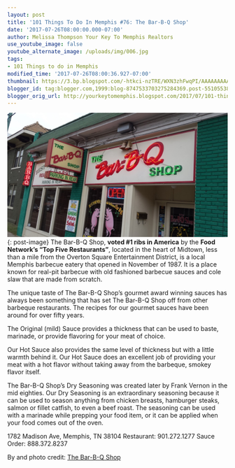 ```yaml
---
layout: post
title: '101 Things To Do In Memphis #76: The Bar-B-Q Shop'
date: '2017-07-26T08:00:00.000-07:00'
author: Melissa Thompson Your Key To Memphis Realtors
use_youtube_image: false
youtube_alternate_image: /uploads/img/006.jpg
tags:
- 101 Things to do in Memphis
modified_time: '2017-07-26T08:00:36.927-07:00'
thumbnail: https://3.bp.blogspot.com/-htkci-nzTRE/WXN3zhFwqPI/AAAAAAAAATc/kNeJtQbjn6c1J19eZWzDvenEJi0NkLSlACLcBGAs/s72-c/%252376%2BThe%2BBar-B-Q%2BShop.jpg
blogger_id: tag:blogger.com,1999:blog-8747533703275284369.post-5510553844065668998
blogger_orig_url: http://yourkeytomemphis.blogspot.com/2017/07/101-things-to-do-in-memphis-76-bar-b-q.html
---
```

![Bar-B-Q](/uploads/img/006.jpg){: post-image}
The Bar-B-Q Shop, **voted #1 ribs in America** by the **Food Network’s “Top Five Restaurants”**, located in the heart of Midtown, less than a mile from the Overton Square Entertainment District, is a local Memphis barbecue eatery that opened in November of 1987. It is a place known for real-pit barbecue with old fashioned barbecue sauces and cole slaw that are made from scratch.

The unique taste of The Bar-B-Q Shop’s gourmet award winning sauces has always been something that has set The Bar-B-Q Shop off from other barbeque restaurants. The recipes for our gourmet sauces have been around for over fifty years.

The Original (mild) Sauce provides a thickness that can be used to baste, marinade, or provide flavoring for your meat of choice.

Our Hot Sauce also provides the same level of thickness but with a little warmth behind it. Our Hot Sauce does an excellent job of providing your meat with a hot flavor without taking away from the barbeque, smokey flavor itself.

The Bar-B-Q Shop’s Dry Seasoning was created later by Frank Vernon in the mid eighties. Our Dry Seasoning is an extraordinary seasoning because it can be used to season anything from chicken breasts, hamburger steaks, salmon or fillet catfish, to even a beef roast. The seasoning can be used with a marinade while prepping your food item, or it can be applied when your food comes out of the oven.

1782 Madison Ave, Memphis, TN 38104
Restaurant: 901.272.1277
Sauce Order: 888.372.8237

By and photo credit: <a href="http://thebar-b-qshop.com" target="_blank">The Bar-B-Q Shop</a>
